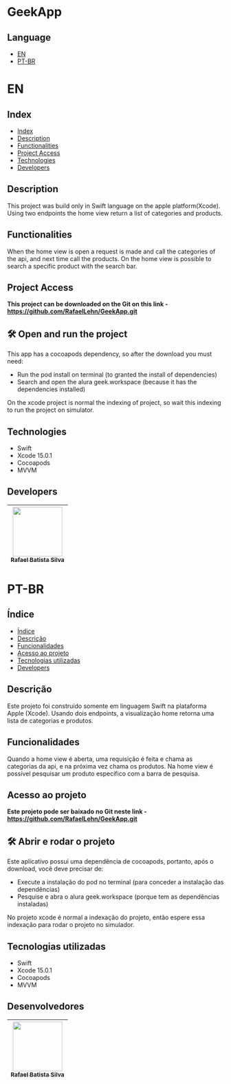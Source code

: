 # GeekApp

## Language

* [EN](#en)
* [PT-BR](#pt-br)

# EN

## Index 

* [Index](#index)
* [Description](#description)
* [Functionalities](#functionalities)
* [Project Access](#project-access)
* [Technologies](#technologies)
* [Developers](#developers)


## Description

This project was build only in Swift language on the apple platform(Xcode). Using two endpoints the home view return a list of categories and products.


## Functionalities

When the home view is open a request is made and call the categories of the api, and next time call the products.
On the home view is possible to search a specific product with the search bar.



## Project Access

**This project can be downloaded on the Git on this link - https://github.com/RafaelLehn/GeekApp.git**

## 🛠️ Open and run the project

This app has a cocoapods dependency, so after the download you must need:

- Run the pod install on terminal (to granted the install of dependencies)
- Search and open the alura geek.workspace (because it has the dependencies installed)


On the xcode project is normal the indexing of project, so wait this indexing to run the project on simulator.


## Technologies

- Swift
- Xcode 15.0.1
- Cocoapods
- MVVM

## Developers
| [<img src="https://avatars.githubusercontent.com/u/25698352?v=4" width=115><br><sub>Rafael Batista Silva</sub>](https://github.com/rafaellehn) | 
| :---: |

# PT-BR

## Índice 

* [Índice](#índice)
* [Descrição](#descrição)
* [Funcionalidades](#funcionalidades)
* [Acesso ao projeto](#acesso-ao-projeto)
* [Tecnologias utilizadas](#tecnologias-utilizadas)
* [Developers](#developers)


## Descrição

Este projeto foi construído somente em linguagem Swift na plataforma Apple (Xcode). Usando dois endpoints, a visualização home retorna uma lista de categorias e produtos.


## Funcionalidades

Quando a home view é aberta, uma requisição é feita e chama as categorias da api, e na próxima vez chama os produtos.
Na home view é possível pesquisar um produto específico com a barra de pesquisa.



## Acesso ao projeto

**Este projeto pode ser baixado no Git neste link - https://github.com/RafaelLehn/GeekApp.git**

## 🛠️ Abrir e rodar o projeto

Este aplicativo possui uma dependência de cocoapods, portanto, após o download, você deve precisar de:

- Execute a instalação do pod no terminal (para conceder a instalação das dependências)
- Pesquise e abra o alura geek.workspace (porque tem as dependências instaladas)


No projeto xcode é normal a indexação do projeto, então espere essa indexação para rodar o projeto no simulador.


## Tecnologias utilizadas

- Swift
- Xcode 15.0.1
- Cocoapods
- MVVM


## Desenvolvedores

| [<img src="https://avatars.githubusercontent.com/u/25698352?v=4" width=115><br><sub>Rafael Batista Silva</sub>](https://github.com/rafaellehn) | 
| :---: |
